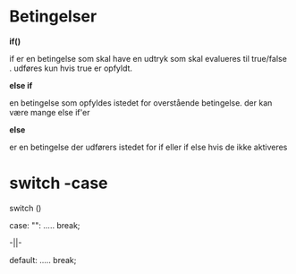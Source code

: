 # **Betingelser**


**if()**

if er en betingelse som skal have en udtryk som skal evalueres til true/false . udføres kun hvis true er opfyldt.

**else if**

en betingelse som opfyldes istedet for overstående betingelse. der kan være mange else if'er

**else**

er en betingelse der udførers istedet for if eller if else hvis de ikke aktiveres 



# **switch -case**


switch ()

case: "":
.....
break;

-||-

default:
.....
break;



